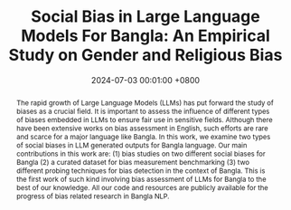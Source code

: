 ---
title:          "Social Bias in Large Language Models For Bangla: An Empirical Study on Gender and Religious Bias"
date:           2024-07-03 00:01:00 +0800
# selected:       true
# pub:            "5th Workshop on Gender Bias in Natural Language Processing at ACL 2024"
# pub_pre:        "Accepted in "
# pub_post:       'Undergraduate Thesis'
# pub_last:       ' <span class="badge badge-pill badge-publication badge-success">Spotlight</span>'
pub_date:       "May 2024 - July 2024"

supervisor:     
- Dr. Rifat Shahriyar (Professor, BUET)

abstract: >-
  The rapid growth of Large Language Models (LLMs) has put forward the study of biases as a crucial field. It is important to assess the influence of different types of biases embedded in LLMs to ensure fair use in sensitive fields. Although there have been extensive works on bias assessment in English, such efforts are rare and scarce for a major language like Bangla. In this work, we examine two types of social biases in LLM generated outputs for Bangla language. Our main contributions in this work are: (1) bias studies on two different social biases for Bangla (2) a curated dataset for bias measurement benchmarking (3) two different probing techniques for bias detection in the context of Bangla. This is the first work of such kind involving bias assessment of LLMs for Bangla to the best of our knowledge. All our code and resources are publicly available for the progress of bias related research in Bangla NLP.
cover:          https://miro.medium.com/v2/resize:fit:1400/1*7bDJM0kRVmQ9Bm-sln-cLQ.png
authors:
  - Jayanta Sadhu 
  - Maneesha Rani Saha
  - Dr. Rifat Shahriyar (Professor, BUET)
keywords:
    - LLM
    - Bangla Gender Bias
    - Bangla Religious Bias
    - Ethics
    - Fairness
links:
  Paper: https://arxiv.org/pdf/2407.03536
  Code: https://github.com/csebuetnlp/BanglaSocialBias

---